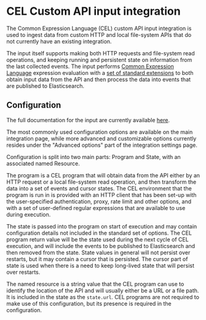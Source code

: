 # CEL Custom API input integration

The Common Expression Language (CEL) custom API input integration is used to ingest data from custom HTTP and local file-system APIs that do not currently have an existing integration.

The input itself supports making both HTTP requests and file-system read operations, and keeping running and persistent state on information from the last collected events. The input performs [Common Expression Language](https://opensource.google.com/projects/cel) expression evaluation with a [set of standard extensions](https://www.elastic.co/guide/en/beats/filebeat/current/filebeat-input-cel.html#_cel_extension_libraries) to both obtain input data from the API and then process the data into events that are published to Elasticsearch.

## Configuration

The full documentation for the input are currently available [here](https://www.elastic.co/guide/en/beats/filebeat/current/filebeat-input-cel.html).

The most commonly used configuration options are available on the main integration page, while more advanced and customizable options currently resides under the "Advanced options" part of the integration settings page.

Configuration is split into two main parts: Program and State, with an associated named Resource.

The program is a CEL program that will obtain data from the API either by an HTTP request or a local file-system read operation, and then transform the data into a set of events and cursor states. The CEL environment that the program is run in is provided with an HTTP client that has been set-up with the user-specified authentication, proxy, rate limit and other options, and with a set of user-defined regular expressions that are available to use during execution.

The state is passed into the program on start of execution and may contain configuration details not included in the standard set of options. The CEL program return value will be the state used during the next cycle of CEL execution, and will include the events to be published to Elasticsearch and then removed from the state. State values in general will not persist over restarts, but it may contain a cursor that is persisted. The cursor part of state is used when there is a need to keep long-lived state that will persist over restarts.

The named resource is a string value that the CEL program can use to identify the location of the API and will usually either be a URL or a file path. It is included in the state as the `state.url`. CEL programs are not required to make use of this configuration, but its presence is required in the configuration.

